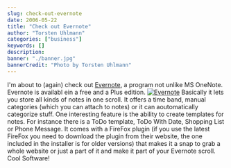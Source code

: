 ```yaml
---
slug: check-out-evernote
date: 2006-05-22
title: "Check out Evernote"
author: "Torsten Uhlmann"
categories: ["business"]
keywords: []
description:
banner: "./banner.jpg"
bannerCredit: "Photo by Torsten Uhlmann"
---
```


I'm about to (again) check out [Evernote](http://www.evernote.com), a program not unlike MS OneNote. Evernote is availabl ein a free and a Plus edition. <span id="p44">[![Evernote](/img/uploads/2006/05/EN-screenshot-104-front.gif)](http://blog.agynamix.de//?attachment_id=44 "Evernote")</span> Basically it lets you store all kinds of notes in one scroll. It offers a time band, manual categories (which you can attach to notes) or it can aoutomatically categorize stuff. One interesting feature is the ability to create templates for notes. For instance there is a ToDo template, ToDo With Date, Shopping List or Phone Message. It comes with a FireFox plugin (if you use the latest FireFox you need to download the plugin from their website, the one included in the installer is for older versions) that makes it a snap to grab a whole website or just a part of it and make it part of your Evernote scroll. Cool Software!

